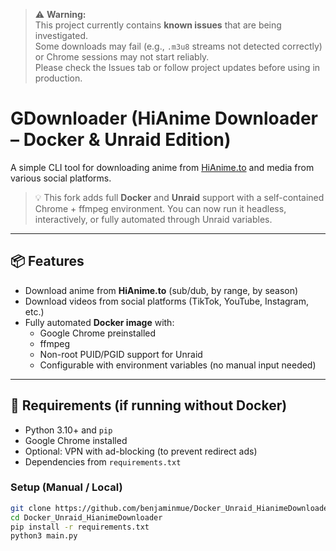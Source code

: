 > ⚠️ **Warning:**  
> This project currently contains **known issues** that are being investigated.  
> Some downloads may fail (e.g., `.m3u8` streams not detected correctly) or Chrome sessions may not start reliably.  
> Please check the Issues tab or follow project updates before using in production.

# GDownloader (HiAnime Downloader – Docker & Unraid Edition)

A simple CLI tool for downloading anime from [HiAnime.to](https://hianime.to) and media from various social platforms.

> 💡 This fork adds full **Docker** and **Unraid** support with a self-contained Chrome + ffmpeg environment.
> You can now run it headless, interactively, or fully automated through Unraid variables.

---

## 📦 Features

- Download anime from **HiAnime.to** (sub/dub, by range, by season)
- Download videos from social platforms (TikTok, YouTube, Instagram, etc.)
- Fully automated **Docker image** with:
  - Google Chrome preinstalled
  - ffmpeg
  - Non-root PUID/PGID support for Unraid
  - Configurable with environment variables (no manual input needed)

---

## 🧰 Requirements (if running without Docker)

- Python 3.10+ and `pip`
- Google Chrome installed
- Optional: VPN with ad-blocking (to prevent redirect ads)
- Dependencies from `requirements.txt`

### Setup (Manual / Local)
```bash
git clone https://github.com/benjaminmue/Docker_Unraid_HianimeDownloader.git
cd Docker_Unraid_HianimeDownloader
pip install -r requirements.txt
python3 main.py
